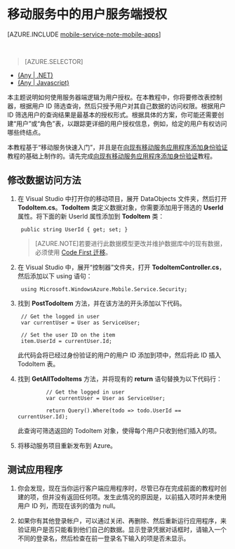 <properties
	pageTitle="在 .NET 后端移动服务中对用户进行服务端授权 | Windows Azure"
	description="了解如何在 .NET 后端移动服务中限制已授权用户的访问权限"
	services="mobile-services"
	documentationCenter="windows"
	authors="krisragh"
	manager="dwrede"
	editor=""/>

<tags
	ms.service="mobile-services"
	ms.date="12/09/2015"
	wacn.date="01/29/2016"/>

# 移动服务中的用户服务端授权

[AZURE.INCLUDE [mobile-service-note-mobile-apps](../includes/mobile-services-note-mobile-apps.md)]

&nbsp;
> [AZURE.SELECTOR]
- [(Any | .NET)](/zh-cn/documentation/articles/mobile-services-dotnet-backend-service-side-authorization)
- [(Any | Javascript)](/zh-cn/documentation/articles/mobile-services-javascript-backend-service-side-authorization)

本主题说明如何使用服务器端逻辑为用户授权。在本教程中，你将要修改表控制器，根据用户 ID 筛选查询，然后只授予用户对其自己数据的访问权限。根据用户 ID 筛选用户的查询结果是最基本的授权形式。根据具体的方案，你可能还需要创建“用户”或“角色”表，以跟踪更详细的用户授权信息，例如，给定的用户有权访问哪些终结点。

本教程基于“移动服务快速入门”，并且是在[向现有移动服务应用程序添加身份验证]教程的基础上制作的。请先完成[向现有移动服务应用程序添加身份验证]教程。

## <a name="register-scripts"></a>修改数据访问方法

1. 在 Visual Studio 中打开你的移动项目，展开 DataObjects 文件夹，然后打开 **TodoItem.cs**。**TodoItem** 类定义数据对象，你需要添加用于筛选的 **UserId** 属性。将下面的新 UserId 属性添加到 **TodoItem** 类：

		public string UserId { get; set; }

	>[AZURE.NOTE]若要进行此数据模型更改并维护数据库中的现有数据，必须使用 [Code First 迁移](/documentation/articles/mobile-services-dotnet-backend-how-to-use-code-first-migrations)。

2. 在 Visual Studio 中，展开“控制器”文件夹，打开 **TodoItemController.cs**，然后添加以下 using 语句：

		using Microsoft.WindowsAzure.Mobile.Service.Security;

3. 找到 **PostTodoItem** 方法，并在该方法的开头添加以下代码。

		// Get the logged in user
		var currentUser = User as ServiceUser;
	
		// Set the user ID on the item
		item.UserId = currentUser.Id;
	
	此代码会将已经过身份验证的用户的用户 ID 添加到项中，然后将此 ID 插入 TodoItem 表。

4. 找到 **GetAllTodoItems** 方法，并将现有的 **return** 语句替换为以下代码行：

				// Get the logged in user
				var currentUser = User as ServiceUser;

				return Query().Where(todo => todo.UserId == currentUser.Id);
	此查询可筛选返回的 TodoItem 对象，使得每个用户只收到他们插入的项。

5. 将移动服务项目重新发布到 Azure。


## <a name="test-app"></a>测试应用程序

1. 你会发现，现在当你运行客户端应用程序时，尽管已存在完成前面的教程时创建的项，但并没有返回任何项。发生此情况的原因是，以前插入项时并未使用用户 ID 列，而现在该列的值为 null。

2. 如果你有其他登录帐户，可以通过关闭、再删除、然后重新运行应用程序，来验证用户是否只能看到他们自己的数据。显示登录凭据对话框时，请输入一个不同的登录名，然后检查在前一登录名下输入的项是否未显示。



<!-- Anchors. -->
[Register server scripts]: #register-scripts
[Next Steps]: #next-steps

<!-- Images. -->

[3]: ./media/mobile-services-dotnet-backend-ios-authorize-users-in-scripts/mobile-quickstart-startup-ios.png

<!-- URLs. -->
[向现有移动服务应用程序添加身份验证]: /documentation/articles/mobile-services-dotnet-backend-ios-get-started-users

<!---HONumber=Mooncake_0118_2016-->
